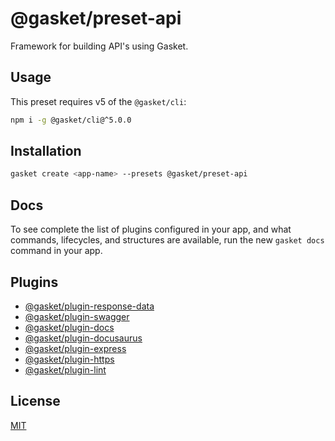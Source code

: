 # @gasket/preset-api

Framework for building API's using Gasket.

## Usage

This preset requires v5 of the `@gasket/cli`:

```bash
npm i -g @gasket/cli@^5.0.0
```

## Installation

```bash
gasket create <app-name> --presets @gasket/preset-api
```

## Docs

To see complete the list of plugins configured in your app, and what commands, lifecycles, and structures are available, run the new `gasket docs` command in your app.

## Plugins

- [@gasket/plugin-response-data](/packages/gasket-plugin-response-data/README.md)
- [@gasket/plugin-swagger](/packages/gasket-plugin-swagger/README.md)
- [@gasket/plugin-docs](/packages/gasket-plugin-docs/README.md)
- [@gasket/plugin-docusaurus](/packages/gasket-plugin-docusaurus/README.md)
- [@gasket/plugin-express](/packages/gasket-plugin-express/README.md)
- [@gasket/plugin-https](/packages/gasket-plugin-https/README.md)
- [@gasket/plugin-lint](/packages/gasket-plugin-lint/README.md)

## License

[MIT](./LICENSE.md)
